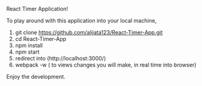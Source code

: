 React Timer Application!

To play around with this application into your local machine,

1. git clone https://github.com/alijata123/React-Timer-App.git
2. cd React-Timer-App
3. npm install
4. npm start
5. redirect into (http://localhost:3000/)
6. webpack -w ( to views changes you will make, in real time into browser)

Enjoy the development.
